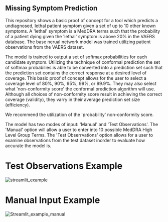 
## Missing Symptom Prediction

This repository shows a basic proof of concept for a tool which predicts a undiagnosed, lethal patient symptom given a set of up to 10 other known symptoms. 
A 'lethal' symptom is a MedDRA terms such that the probability of a patient dying given the 'lethal' symptom is above 20% in the VAERS database.
The base nerual network model was trained utilizing patient observations from the VAERS dataset.

The model is trained to output a set of softmax probabilities for each candidate symptom. Utilizing the technique of conformal prediction the set of softmax probabilies
is able to be converted into a prediction set such that the prediction set contains the correct response at a desired level of coverage. This basic proof of concept
allows for the user to select a coverage level of 80%, 90%, 95%, 99%, or 99.9%. They may also select what 'non-conformity score' the conformal prediction algorithm will use.
Although all choices of non-conformity score result in achieving the correct coverage (validity), they varry in their average prediction set size (efficiency).

We recommend the utilization of the 'probability' non-conformity score.

The model has two modes of input: 'Manual' and 'Test Observations'. The 'Manual' option will allow a user to enter into 10 possible MedDRA High Level Group Terms.
The 'Test Obserrvations' option allows for a user to examine observations from the test dataset inorder to evaluate how accurate the model is.



# Test Observations Example
![streamlit_example](https://github.com/user-attachments/assets/4ba13244-6bf9-43f7-b01b-82378577f908)



# Manual Input Example
![Streamlit_example_manual](https://github.com/user-attachments/assets/fe2fb341-c30b-4728-b829-9d45c4180858)
